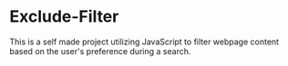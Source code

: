 # Exclude-Filter
This is a self made project utilizing JavaScript to filter webpage content based on the user's preference during a search.

